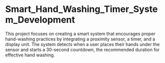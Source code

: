 # Smart_Hand_Washing_Timer_System_Development
This project focuses on creating a smart system that encourages proper hand-washing practices by integrating a proximity sensor, a timer, and a display unit. The system detects when a user places their hands under the sensor and starts a 30-second countdown, the recommended duration for effective hand washing. 
